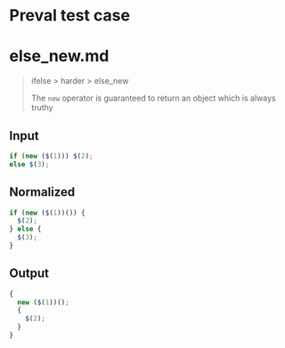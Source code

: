 # Preval test case

# else_new.md

> ifelse > harder > else_new
>
> The `new` operator is guaranteed to return an object which is always truthy

## Input

`````js filename=intro
if (new ($(1))) $(2);
else $(3);
`````

## Normalized

`````js filename=intro
if (new ($(1))()) {
  $(2);
} else {
  $(3);
}
`````

## Output

`````js filename=intro
{
  new ($(1))();
  {
    $(2);
  }
}
`````
